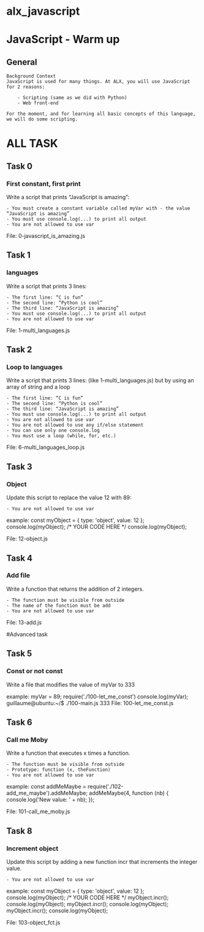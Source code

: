 # alx_javascript

# JavaScript - Warm up
## General
    Background Context
    JavaScript is used for many things. At ALX, you will use JavaScript for 2 reasons:

        - Scripting (same as we did with Python)
        - Web front-end  
    
    For the moment, and for learning all basic concepts of this language, we will do some scripting.

# ALL TASK

## Task 0
###  First constant, first print
Write a script that prints “JavaScript is amazing”:

    - You must create a constant variable called myVar with - the value “JavaScript is amazing”
    - You must use console.log(...) to print all output
    - You are not allowed to use var

File: 0-javascript_is_amazing.js

## Task 1
###   languages
Write a script that prints 3 lines:

    - The first line: “C is fun”
    - The second line: “Python is cool”
    - The third line: “JavaScript is amazing”
    - You must use console.log(...) to print all output
    - You are not allowed to use var

File: 1-multi_languages.js

## Task 2
###  Loop to languages
Write a script that prints 3 lines: (like 1-multi_languages.js) but by using an array of string and a loop

    - The first line: “C is fun”
    - The second line: “Python is cool”
    - The third line: “JavaScript is amazing”
    - You must use console.log(...) to print all output
    - You are not allowed to use var
    - You are not allowed to use any if/else statement
    - You can use only one console.log
    - You must use a loop (while, for, etc.)

File: 6-multi_languages_loop.js

## Task 3
###  Object
Update this script to replace the value 12 with 89:

    - You are not allowed to use var

example:
    const myObject = {
    type: 'object',
    value: 12
    };
    console.log(myObject);
    /*
    YOUR CODE HERE
    */
    console.log(myObject);

File: 12-object.js

## Task 4
###  Add file

Write a function that returns the addition of 2 integers.

    - The function must be visible from outside
    - The name of the function must be add
    - You are not allowed to use var

File: 13-add.js

#Advanced task

## Task 5
###  Const or not const

Write a file that modifies the value of myVar to 333

example:
    myVar = 89;
    require('./100-let_me_const')
    console.log(myVar);
    guillaume@ubuntu:~/$ ./100-main.js
    333
File: 100-let_me_const.js

## Task 6
###  Call me Moby
Write a function that executes x times a function.

    - The function must be visible from outside
    - Prototype: function (x, theFunction)
    - You are not allowed to use var

example:
    const addMeMaybe = require('./102-add_me_maybe').addMeMaybe;
    addMeMaybe(4, function (nb) {
    console.log('New value: ' + nb);
    });

File: 101-call_me_moby.js

## Task 8
###  Increment object
Update this script by adding a new function incr that increments the integer value.

    - You are not allowed to use var

example:
    const myObject = {
    type: 'object',
    value: 12
    };
    console.log(myObject);
    /*
    YOUR CODE HERE
    */
    myObject.incr();
    console.log(myObject);
    myObject.incr();
    console.log(myObject);
    myObject.incr();
    console.log(myObject);

File: 103-object_fct.js